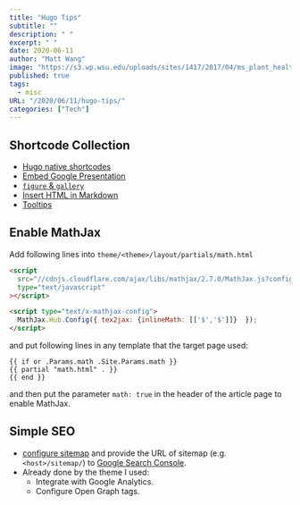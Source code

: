 ```yaml
---
title: "Hugo Tips"
subtitle: ""
description: " "
excerpt: " "
date: 2020-06-11
author: "Matt Wang"
image: "https://s3.wp.wsu.edu/uploads/sites/1417/2017/04/ms_plant_health_banner_990.jpg"
published: true
tags:
  - misc
URL: "/2020/06/11/hugo-tips/"
categories: ["Tech"]
---
```


## Shortcode Collection

- [Hugo native shortcodes](https://gohugo.io/content-management/shortcodes/)
- [Embed Google Presentation](https://ashish.one/gist/add-responsive-google-slides-on-hugo/)
- [`figure` & `gallery`](https://github.com/liwenyip/hugo-easy-gallery/)
- [Insert HTML in Markdown](https://anaulin.org/blog/hugo-raw-html-shortcode/)
- [Tooltips](https://www.starfallprojects.co.uk/posts/hugo-tooltip-shortcode/)

## Enable MathJax

Add following lines into `theme/<theme>/layout/partials/math.html`

```html
<script
  src="//cdnjs.cloudflare.com/ajax/libs/mathjax/2.7.0/MathJax.js?config=TeX-AMS-MML_HTMLorMML"
  type="text/javascript"
></script>

<script type="text/x-mathjax-config">
  MathJax.Hub.Config({ tex2jax: {inlineMath: [['$','$']]}  });
</script>
```

and put following lines in any template that the target page used:

```
{{ if or .Params.math .Site.Params.math }}
{{ partial "math.html" . }}
{{ end }}
```

and then put the parameter `math: true` in the header of the article page to enable MathJax.

## Simple SEO

- [configure sitemap](https://gohugo.io/templates/sitemap-template/#configure-sitemapxml) and provide the URL of sitemap (e.g. `<host>/sitemap/`) to [Google Search Console](https://search.google.com/search-console).
- Already done by the theme I used:
  - Integrate with Google Analytics.
  - Configure Open Graph tags.
